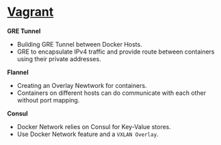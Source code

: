 # [Vagrant](https://www.vagrantup.com/)
  
**GRE Tunnel**
  - Building GRE Tunnel between Docker Hosts.
  - GRE to encapsulate IPv4 traffic and provide route between containers using their private addresses.
      
**Flannel**
  - Creating an Overlay Newtwork for containers. 
  - Containers on different hosts can do communicate with each other without port mapping. 

**Consul**
  - Docker Network relies on Consul for Key-Value stores. 
  - Use Docker Network feature and a `VXLAN Overlay`. 
